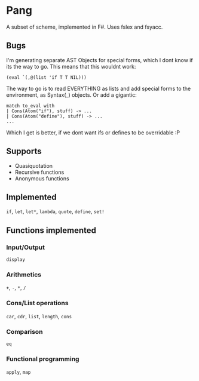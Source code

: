 # Pang

A subset of scheme, implemented in F#.
Uses fslex and fsyacc.

## Bugs

I'm generating separate AST Objects for special forms, which I dont know if its
the way to go. This means that this wouldnt work:

```
(eval `(,@(list 'if T T NIL)))
```

The way to go is to read EVERYTHING as lists and add special forms to the environment,
as Syntax(_) objects. Or add a gigantic:

```
match to_eval with
| Cons(Atom("if"), stuff) -> ...
| Cons(Atom("define"), stuff) -> ...
...
```

Which I get is better, if we dont want ifs or defines to be overridable :P

## Supports

* Quasiquotation
* Recursive functions
* Anonymous functions

## Implemented

`if`, `let`, `let*`, `lambda`, `quote`, `define`, `set!`

## Functions implemented

### Input/Output

`display`

### Arithmetics

`+`, `-`, `*`, `/`

### Cons/List operations

`car`, `cdr`, `list`, `length`, `cons`

### Comparison

`eq`

### Functional programming

`apply`, `map`